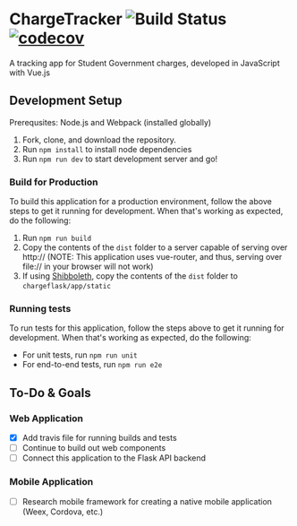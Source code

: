# ChargeTracker ![Build Status](https://travis-ci.org/ritstudentgovernment/chargevue.svg?branch=master) [![codecov](https://codecov.io/gh/ritstudentgovernment/chargevue/branch/master/graph/badge.svg)](https://codecov.io/gh/ritstudentgovernment/chargevue)
A tracking app for Student Government charges, developed in JavaScript with Vue.js

## Development Setup
Prerequsites: Node.js and Webpack (installed globally)

1. Fork, clone, and download the repository.
2. Run `npm install` to install node dependencies
3. Run `npm run dev` to start development server and go!

### Build for Production
To build this application for a production environment, follow the above steps to get it running for development. When that's working as expected, do the following:

1. Run `npm run build`
2. Copy the contents of the `dist` folder to a server capable of serving over http:// (NOTE: This application uses vue-router, and thus, serving over file:// in your browser will not work)
3. If using [Shibboleth](https://www.shibboleth.net/), copy the contents of the `dist` folder to `chargeflask/app/static` 

### Running tests
To run tests for this application, follow the steps above to get it running for development. When that's working as expected, do the following:

* For unit tests, run `npm run unit`
* For end-to-end tests, run `npm run e2e`

## To-Do & Goals
### Web Application
* [x] Add travis file for running builds and tests
* [ ] Continue to build out web components
* [ ] Connect this application to the Flask API backend

### Mobile Application
* [ ] Research mobile framework for creating a native mobile application (Weex, Cordova, etc.)
